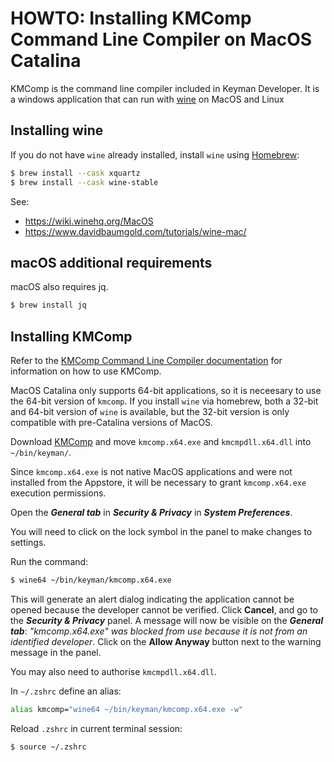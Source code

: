 # HOWTO: Installing KMComp Command Line Compiler on MacOS Catalina

KMComp is the command line compiler included in Keyman Developer. It is a windows application that can run with [wine](https://www.winehq.org/) on MacOS and Linux

## Installing wine


If you do not have `wine` already installed, install `wine` using [Homebrew](https://brew.sh/):

```sh
$ brew install --cask xquartz
$ brew install --cask wine-stable
```

See:
* https://wiki.winehq.org/MacOS
* https://www.davidbaumgold.com/tutorials/wine-mac/ 

## macOS additional requirements

macOS also requires jq.

```sh
$ brew install jq
```

## Installing KMComp

Refer to the [KMComp Command Line Compiler documentation](https://help.keyman.com/developer/current-version/context/kmcomp) for information on how to use KMComp.

MacOS Catalina only supports 64-bit applications, so it is neceesary to use the 64-bit version of `kmcomp`. If you install `wine` via homebrew, both a 32-bit and 64-bit version of `wine` is available, but the 32-bit version is only compatible with pre-Catalina versions of MacOS.

Download [KMComp](https://keyman.com/developer/download) and move `kmcomp.x64.exe` and `kmcmpdll.x64.dll` into `~/bin/keyman/`.

Since `kmcomp.x64.exe` is not native MacOS applications and were not installed from the Appstore, it will be necessary to grant `kmcomp.x64.exe` execution permissions.

Open the __*General tab*__ in __*Security & Privacy*__ in __*System Preferences*__. 

You will need to click on the lock symbol in the panel to make changes to settings.

Run the command:

```sh
$ wine64 ~/bin/keyman/kmcomp.x64.exe
```

This will generate an alert dialog indicating the application cannot be opened because the developer cannot be verified. Click __Cancel__, and go to the __*Security & Privacy*__ panel. A message will now be visible on the __*General tab*__: _"kmcomp.x64.exe" was blocked from use because it is not from an identified developer_. Click on the __Allow Anyway__ button next to the warning message in the panel.

You may also need to authorise `kmcmpdll.x64.dll`.

In `~/.zshrc` define an alias:

```sh
alias kmcomp="wine64 ~/bin/keyman/kmcomp.x64.exe -w"
```

Reload `.zshrc` in current terminal session:

```sh
$ source ~/.zshrc
```
